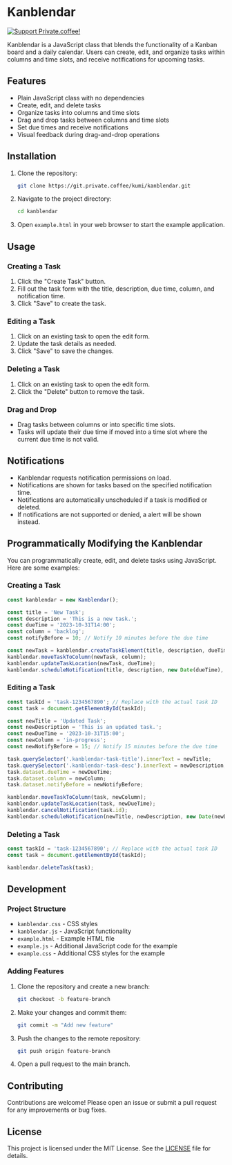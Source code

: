 # Kanblendar

[![Support Private.coffee!](https://shields.private.coffee/badge/private.coffee-support%20us!-pink?logo=coffeescript)](https://private.coffee)

Kanblendar is a JavaScript class that blends the functionality of a Kanban board and a daily calendar. Users can create, edit, and organize tasks within columns and time slots, and receive notifications for upcoming tasks.

## Features

- Plain JavaScript class with no dependencies
- Create, edit, and delete tasks
- Organize tasks into columns and time slots
- Drag and drop tasks between columns and time slots
- Set due times and receive notifications
- Visual feedback during drag-and-drop operations

## Installation

1. Clone the repository:
    ```sh
    git clone https://git.private.coffee/kumi/kanblendar.git
    ```

2. Navigate to the project directory:
    ```sh
    cd kanblendar
    ```

3. Open `example.html` in your web browser to start the example application.

## Usage

### Creating a Task

1. Click the "Create Task" button.
2. Fill out the task form with the title, description, due time, column, and notification time.
3. Click "Save" to create the task.

### Editing a Task

1. Click on an existing task to open the edit form.
2. Update the task details as needed.
3. Click "Save" to save the changes.

### Deleting a Task

1. Click on an existing task to open the edit form.
2. Click the "Delete" button to remove the task.

### Drag and Drop

- Drag tasks between columns or into specific time slots.
- Tasks will update their due time if moved into a time slot where the current due time is not valid.

## Notifications

- Kanblendar requests notification permissions on load.
- Notifications are shown for tasks based on the specified notification time.
- Notifications are automatically unscheduled if a task is modified or deleted.
- If notifications are not supported or denied, a alert will be shown instead.

## Programmatically Modifying the Kanblendar

You can programmatically create, edit, and delete tasks using JavaScript. Here are some examples:

### Creating a Task

```javascript
const kanblendar = new Kanblendar();

const title = 'New Task';
const description = 'This is a new task.';
const dueTime = '2023-10-31T14:00';
const column = 'backlog';
const notifyBefore = 10; // Notify 10 minutes before the due time

const newTask = kanblendar.createTaskElement(title, description, dueTime, column, notifyBefore);
kanblendar.moveTaskToColumn(newTask, column);
kanblendar.updateTaskLocation(newTask, dueTime);
kanblendar.scheduleNotification(title, description, new Date(dueTime), notifyBefore, newTask.id);
```

### Editing a Task

```javascript
const taskId = 'task-1234567890'; // Replace with the actual task ID
const task = document.getElementById(taskId);

const newTitle = 'Updated Task';
const newDescription = 'This is an updated task.';
const newDueTime = '2023-10-31T15:00';
const newColumn = 'in-progress';
const newNotifyBefore = 15; // Notify 15 minutes before the due time

task.querySelector('.kanblendar-task-title').innerText = newTitle;
task.querySelector('.kanblendar-task-desc').innerText = newDescription;
task.dataset.dueTime = newDueTime;
task.dataset.column = newColumn;
task.dataset.notifyBefore = newNotifyBefore;

kanblendar.moveTaskToColumn(task, newColumn);
kanblendar.updateTaskLocation(task, newDueTime);
kanblendar.cancelNotification(task.id);
kanblendar.scheduleNotification(newTitle, newDescription, new Date(newDueTime), newNotifyBefore, task.id);
```

### Deleting a Task

```javascript
const taskId = 'task-1234567890'; // Replace with the actual task ID
const task = document.getElementById(taskId);

kanblendar.deleteTask(task);
```

## Development

### Project Structure

- `kanblendar.css` - CSS styles
- `kanblendar.js` - JavaScript functionality
- `example.html` - Example HTML file
- `example.js` - Additional JavaScript code for the example
- `example.css` - Additional CSS styles for the example

### Adding Features

1. Clone the repository and create a new branch:
    ```sh
    git checkout -b feature-branch
    ```

2. Make your changes and commit them:
    ```sh
    git commit -m "Add new feature"
    ```

3. Push the changes to the remote repository:
    ```sh
    git push origin feature-branch
    ```

4. Open a pull request to the main branch.

## Contributing

Contributions are welcome! Please open an issue or submit a pull request for any improvements or bug fixes.

## License

This project is licensed under the MIT License. See the [LICENSE](LICENSE) file for details.